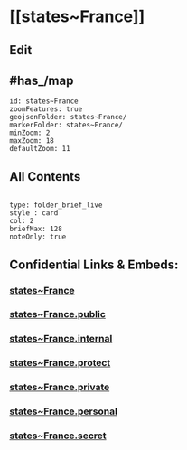 # [[states~France]] 

## Edit


## #has_/map 


```leaflet
id: states~France
zoomFeatures: true 
geojsonFolder: states~France/
markerFolder: states~France/
minZoom: 2 
maxZoom: 18
defaultZoom: 11
```


## All Contents

```folderv
```

```ccard
type: folder_brief_live
style : card
col: 2
briefMax: 128
noteOnly: true
```


## Confidential Links & Embeds: 

### [states~France](/_Standards/Earth/Continent/Europe/Europe~West/France/states~France.md) 

### [states~France.public](/_public/Earth/Continent/Europe/Europe~West/France/states~France.public.md) 

### [states~France.internal](/_internal/Earth/Continent/Europe/Europe~West/France/states~France.internal.md) 

### [states~France.protect](/_protect/Earth/Continent/Europe/Europe~West/France/states~France.protect.md) 

### [states~France.private](/_private/Earth/Continent/Europe/Europe~West/France/states~France.private.md) 

### [states~France.personal](/_personal/Earth/Continent/Europe/Europe~West/France/states~France.personal.md) 

### [states~France.secret](/_secret/Earth/Continent/Europe/Europe~West/France/states~France.secret.md)

